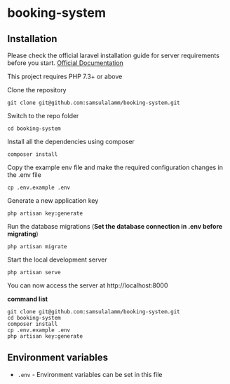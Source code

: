 # booking-system

## Installation

Please check the official laravel installation guide for server requirements before you start. [Official Documentation](https://laravel.com/docs/5.4/installation#installation)

This project requires PHP 7.3+ or above

Clone the repository

    git clone git@github.com:samsulalamm/booking-system.git

Switch to the repo folder

    cd booking-system

Install all the dependencies using composer

    composer install

Copy the example env file and make the required configuration changes in the .env file

    cp .env.example .env

Generate a new application key

    php artisan key:generate

Run the database migrations (**Set the database connection in .env before migrating**)

    php artisan migrate

Start the local development server

    php artisan serve

You can now access the server at http://localhost:8000

**command list**

    git clone git@github.com:samsulalamm/booking-system.git
    cd booking-system
    composer install
    cp .env.example .env
    php artisan key:generate

## Environment variables

- `.env` - Environment variables can be set in this file

